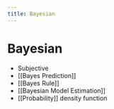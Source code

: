 ```yaml
---
title: Bayesian
---
```


# Bayesian
- Subjective
- [[Bayes Prediction]]
- [[Bayes Rule]]
- [[Bayesian Model Estimation]]
- [[Probability]] density function


























